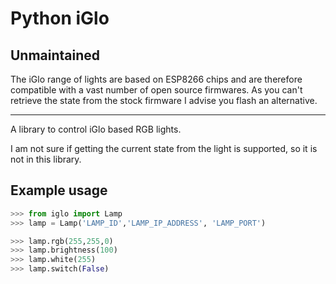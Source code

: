 # Python iGlo

## Unmaintained
The iGlo range of lights are based on ESP8266 chips and are
therefore compatible with a vast number of open source firmwares. 
As you can't retrieve the state from the stock firmware I advise you
flash an alternative.
 
 
----------



A library to control iGlo based RGB lights.

I am not sure if getting the current state from the light is supported,
so it is not in this library.

## Example usage

```python
>>> from iglo import Lamp
>>> lamp = Lamp('LAMP_ID','LAMP_IP_ADDRESS', 'LAMP_PORT')

>>> lamp.rgb(255,255,0)
>>> lamp.brightness(100)
>>> lamp.white(255)
>>> lamp.switch(False)
```

